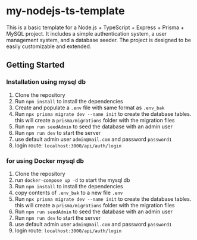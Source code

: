 # my-nodejs-ts-template

This is a basic template for a Node.js + TypeScript + Express + Prisma + MySQL project. It includes a simple authentication system, a user management system, and a database seeder. The project is designed to be easily customizable and extended.

## Getting Started

### Installation using mysql db

1. Clone the repository
2. Run `npm install` to install the dependencies
3. Create and populate a `.env` file with same format as `.env_bak`
4. Run `npx prisma migrate dev --name init` to create the database tables. this will create a `prisma/migrations` folder with the migration files
5. Run `npm run seedAdmin` to seed the database with an admin user
6. Run `npm run dev` to start the server
7. use default admin user `admin@mail.com` and password `password1`
8. login route: `localhost:3000/api/auth/login`

### for using Docker mysql db

1. Clone the repository
2. run `docker-compose up -d` to start the mysql db
3. Run `npm install` to install the dependencies
4. copy contents of `.env_bak` to a new file `.env`
5. Run `npx prisma migrate dev --name init` to create the database tables. this will create a `prisma/migrations` folder with the migration files
6. Run `npm run seedAdmin` to seed the database with an admin user
7. Run `npm run dev` to start the server
8. use default admin user `admin@mail.com` and password `password1`
9. login route: `localhost:3000/api/auth/login`
